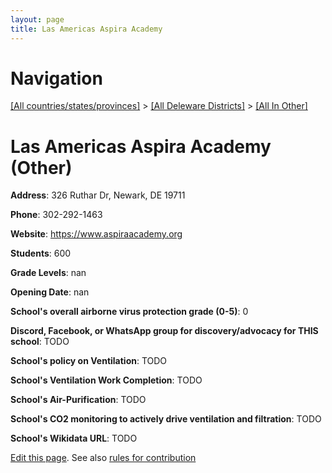 ```yaml
---
layout: page
title: Las Americas Aspira Academy
---
```

# Navigation

[[All countries/states/provinces]](../../..) > [[All Deleware Districts]](../..) > [[All In Other]](..)

# Las Americas Aspira Academy (Other)

**Address**: 326 Ruthar Dr, Newark, DE 19711

**Phone**: 302-292-1463

**Website**: <https://www.aspiraacademy.org>

**Students**: 600

**Grade Levels**: nan

**Opening Date**: nan

**School's overall airborne virus protection grade (0-5)**: 0

**Discord, Facebook, or WhatsApp group for discovery/advocacy for THIS school**: TODO

**School's policy on Ventilation**: TODO

**School's Ventilation Work Completion**: TODO

**School's Air-Purification**: TODO

**School's CO2 monitoring to actively drive ventilation and filtration**: TODO

**School's Wikidata URL**: TODO


[Edit this page](https://github.com/ventilate-schools/DE/edit/main/./Other/Las_Americas_Aspira_Academy.md). See also [rules for contribution](../../../contribution-rules/)